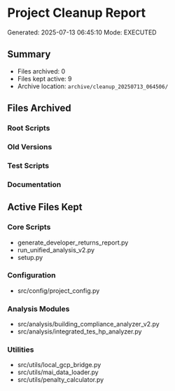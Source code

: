 # Project Cleanup Report
Generated: 2025-07-13 06:45:10
Mode: EXECUTED

## Summary
- Files archived: 0
- Files kept active: 9
- Archive location: `archive/cleanup_20250713_064506/`

## Files Archived

### Root Scripts

### Old Versions

### Test Scripts

### Documentation

## Active Files Kept

### Core Scripts
- generate_developer_returns_report.py
- run_unified_analysis_v2.py
- setup.py

### Configuration
- src/config/project_config.py

### Analysis Modules
- src/analysis/building_compliance_analyzer_v2.py
- src/analysis/integrated_tes_hp_analyzer.py

### Utilities
- src/utils/local_gcp_bridge.py
- src/utils/mai_data_loader.py
- src/utils/penalty_calculator.py


